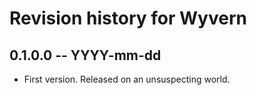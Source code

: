 # Revision history for Wyvern

## 0.1.0.0 -- YYYY-mm-dd

* First version. Released on an unsuspecting world.
